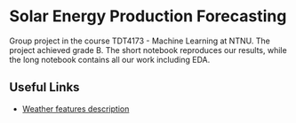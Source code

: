 # Solar Energy Production Forecasting
Group project in the course TDT4173 - Machine Learning at NTNU. The project achieved grade B. The short notebook reproduces our results, while the long notebook contains all our work including EDA.

## Useful Links
- [Weather features description](https://www.meteomatics.com/en/api/available-parameters/alphabetic-list/)
